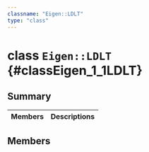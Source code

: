 ```yaml
---
classname: "Eigen::LDLT"
type: "class"
---
```


# class `Eigen::LDLT` {#classEigen_1_1LDLT}

## Summary

 Members                        | Descriptions
--------------------------------|---------------------------------------------

## Members


